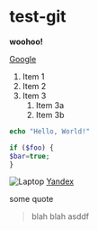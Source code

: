 # test-git

**woohoo!**

[Google](http://google.ru)

1. Item 1
1. Item 2
1. Item 3
   1. Item 3a
   1. Item 3b

```php
echo "Hello, World!"

if ($foo) {
$bar=true;
}

```

![Laptop](https://picsum.photos/200/300?image=0)
[Yandex](http://yandex.ru)

some quote
> blah blah
> asddf
